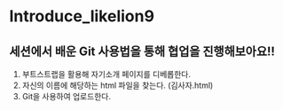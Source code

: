 # Introduce_likelion9


## 세션에서 배운 Git 사용법을 통해 협업을 진행해보아요!!

1. 부트스트랩을 활용해 자기소개 페이지를 디베롭한다.
2. 자신의 이름에 해당하는 html 파일을 찾는다. (김사자.html)
3. Git을 사용하여 업로드한다.
